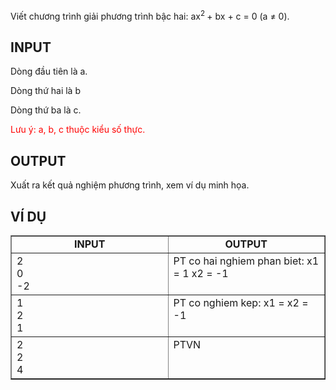 <div class="problem_description" id="problem_description">
			
<p>Viết chương trình giải phương trình bậc hai: ax<sup>2 </sup>+ bx + c = 0 (a ≠ 0).</p>

<h2>INPUT</h2>

<p>Dòng đầu tiên là a.</p>

<p>Dòng thứ hai là b</p>

<p>Dòng thứ ba là c.</p>

<p><span style="color:red">Lưu ý: a, b, c thuộc kiểu số thực.</span></p>

<h2>OUTPUT</h2>

<p>Xuất ra kết quả nghiệm phương trình, xem ví dụ minh họa.</p>

<h2>VÍ DỤ</h2>

<table border="1" cellpadding="1" cellspacing="1" style="width:100%">
	<tbody>
		<tr>
			<td style="text-align:center; vertical-align:top; width:50%"><strong>INPUT</strong></td>
			<td style="text-align:center; vertical-align:top; width:50%"><strong>OUTPUT</strong></td>
		</tr>
		<tr>
			<td style="vertical-align:top; width:50%">2<br>
             0<br>
             -2
             </td>
			<td style="vertical-align:top; width:50%">PT co hai nghiem phan biet: x1 = 1 x2 = -1</td>
		</tr>
		<tr>
			<td style="vertical-align:top; width:50%">1<br>2<br>1
            </td>
			<td style="vertical-align:top; width:50%">PT co nghiem kep: x1 = x2 = -1</td>
		</tr>
        <tr>
			<td style="vertical-align:top; width:50%">2<br>2<br>4
            </td>
			<td style="vertical-align:top; width:50%">PTVN</td>
		</tr>
	</tbody>
</table>

